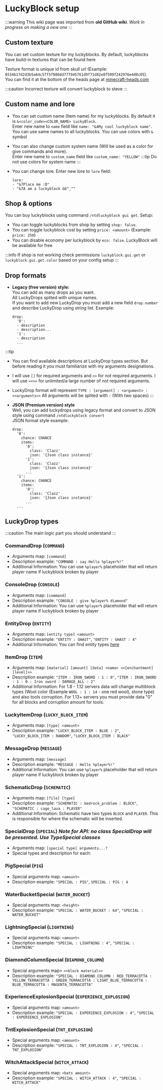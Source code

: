 # LuckyBlock setup

:::warning
This wiki page was imported from **old GitHub wiki**. *Work in progress on making a new one*
:::

## Custom texture

You can set custom texture for my luckyblocks. By default, luckyblocks have build-in textures that can be found here

Texture format is unique id from skull url (Example: `8534b17d2d3b5a64c57f5f080dd777945761d9f71d82e8f599f242976e4d0c05`).  
You can find it at the bottom of the heads page at [minecraft-heads.com](https://minecraft-heads.com)

:::caution
Incorrect texture will convert luckyblock to steve
:::

## Custom name and lore

- You can set custom name (Item name) for my luckyblocks. By default it is `&<color_code><COLOR_NAME> LuckyBlock`.   
Enter new name to `name` field like `name: "&4My cool luckyblock name"`. You can use same names to all luckyblocks. You can use colors with `&` symbol

- You can also change custom system name (Will be used as a color for give commands and more).  
Enter new name to `custom_name` field like `custom_name: "YELLOW"`
:::tip
Do not use colors for system name
:::

- You can change lore. Enter new lore to `lore` field:
  ```
  lore:
  - "&7Place me :D"
  - "&7A am a luckyblock &6^_^"
  ```

## Shop & options

You can buy luckyblocks using command `/ntdluckyblock gui get`. Setup:  
- You can toggle luckyblocks from shop by setting `shop: false`.  
- You can toggle luckyblock cost by setting `price: <amount>` (Example: `price: 250`)  
- You can disable economy per luckyblock by `eco: false`. LuckyBlock will be available for free  

:::info
If shop is not working check permissions `luckyblock.gui.get` or `luckyblock.gui.get.color` based on your config setup
:::

## Drop formats

- **Legacy (free version) style:**  
You can add as many drops as you want.  
All LuckyDrops splited with unique names.  
If you want to add new LuckyDrop you must add a new field `drop.number` and describe LuckyDrop using string list. Example:
  ```$xslt
  drop:
    '0':
    - description
    - description...
    '1':
    - description
    ...
  ```
:::tip
  - You can find available descriptions at LuckyDrop types section. But before reading it you must familiarize with my arguments designations.  
  - I will use `[]` for required arguments and `<>` for not required arguments. I will use `<<>>` for unlimited/a large number of not required arguments.  
  - LuckyDrop format will represent `TYPE : [argument] : <argument> : <<arguments>>` All arguments will be splited with `:` (With two spaces)
:::

- **JSON (Premium version) style**  
Well, you can add luckydrops using legacy format and convert to JSON style using command `/ntdluckyblock convert`  
JSON format style example:
  ```$xslt
  drop:
    '0':
      chance: CHANCE
      items:
        '0':
          class: 'Clazz'
          json: '{Json class instance}'
        '1':
          class: 'Clazz'
          json: '{Json class instance}'
        ...
    '1':
      chance: CHANCE
      items:
        '0':
          class: 'Clazz'
          json: '{Json class instance}'
        ...
    ...
  ```

## LuckyDrop types

:::caution
The main logic part you should understand
:::

### CommandDrop (`COMMAND`)
- Arguments map: `[command]`
- Description example: `"COMMAND : say Hello %player%!"`
- Additional Information: You can use `%player%` placeholder that will return player name if luckyblock broken by player
### ConsoleDrop (`CONSOLE`)
- Arguments map: `[command]`
- Description example: `"CONSOLE : give %player% diamond"`
- Additional Information: You can use `%player%` placeholder that will return player name if luckyblock broken by player
### EntityDrop (`ENTITY`)
- Arguments map: `[entity type] <amount>`
- Description example: `"ENTITY : GHAST"`, `"ENTITY : GHAST : 4"`
- Additional Information: You can find entity types [here](https://hub.spigotmc.org/javadocs/bukkit/org/bukkit/entity/EntityType.html)
### ItemDrop (`ITEM`)
- Arguments map: `[material] [amount] [data] <name> <<[enchantment] [level]>>`
- Description example: `"ITEM : IRON_SWORD : 1 : 0"`, `"ITEM : IRON_SWORD : 1 : 0 : Iron sword : DAMAGE_ALL : 2"`
- Additional Information: For 1.8 - 1.12 servers data will change multiblock types (Wool color (Example `WOOL : 1 : 14` - one red wool), stone type) and also tools corruption. For 1.13+ servers you must provide data "0" for all blocks and corruption amount for tools. 
### LuckyItemDrop (`LUCKY_BLOCK_ITEM`)
- Arguments map: `[type] <amount>`
- Description example: `"LUCKY_BLOCK_ITEM : BLUE : 2"`, `"LUCKY_BLOCK_ITEM : RANDOM"`, `"LUCKY_BLOCK_ITEM : BLACK"`
### MessageDrop (`MESSAGE`)
- Arguments map: `[message]`
- Description example: `"MESSAGE : Hello %player%!"`
- Additional Information: You can use `%player%` placeholder that will return player name if luckyblock broken by player
### SchematicDrop (`SCHEMATIC`)
- Arguments map: `[file] [type]`
- Description example: `"SCHEMATIC : bedrock_problem : BLOCK"`, `"SCHEMATIC : cage_lava : PLAYER"`
- Additional Information: Schematic have two types `BLOCK` and `PLAYER`. This is responsible for where the schematic will be inserted.
### SpecialDrop (`SPECIAL`) _Note for API: no class SpecialDrop will be presented. Use TypeSpecial classes_
- Arguments map: `[special type] arguments...?`
- Special types and description for each:
### PigSpecial (`PIG`)
- Special arguments map: `<amount>`
- Description example:  `"SPECIAL : PIG"`, `SPECIAL : PIG : 4`
### WaterBucketSpecial (`WATER_BUCKET`)
- Special arguments map: `<height>`
- Description example:  `"SPECIAL : WATER_BUCKET : 64"`, `"SPECIAL : WATER_BUCKET"`
### LightningSpecial (`LIGHTNING`)
- Special arguments map: `<amount>`
- Description example:  `"SPECIAL : LIGHTNING : 4"`, `"SPECIAL : LIGHTNING"`
### DiamondColumnSpecial (`DIAMOND_COLUMN`)
- Special arguments map> `<<block material>>`
- Description example: `"SPECIAL : DIAMOND_COLUMN : RED_TERRACOTTA : YELLOW_TERRACOTTA : GREEN_TERRACOTTA : LIGHT_BLUE_TERRACOTTA : BLUE_TERRACOTTA : MAGENTA_TERRACOTTA"`
### ExperienceExplosionSpecial (`EXPERIENCE_EXPLOSION`)
- Special arguments map: `<amount>`
- Description example:  `"SPECIAL : EXPERIENCE_EXPLOSION : 4"`, `"SPECIAL : EXPERIENCE_EXPLOSION"`
### TntExplosionSpecial (`TNT_EXPLOSION`)
- Special arguments map: `<amount>`
- Description example:  `"SPECIAL : TNT_EXPLOSION : 4"`, `"SPECIAL : TNT_EXPLOSION"`
### WitchAttackSpecial (`WITCH_ATTACK`)
- Special arguments map: `<bats amount>`
- Description example:  `"SPECIAL : WITCH_ATTACK : 4"`, `"SPECIAL : WITCH_ATTACK"`
